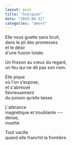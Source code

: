 ```yaml
---
layout: post
title: "Scorpion"
date: "2025-04-12"
categories: "amore"
---
```



Elle nous guette sans bruit,  
dans le pli des promesses  
et le désir  
d'une fusion totale.

Un frisson au creux du regard,  
un feu qui ne dit pas son nom.  

Elle pique  
où l'on s’expose,  
et s'abreuve  
fiévreusement  
du poison qu’elle laisse.  

L'attirance  
magnétique et troublante ---  
dense,  
muette.

Tout vacille  
quand elle franchit la frontière.  
